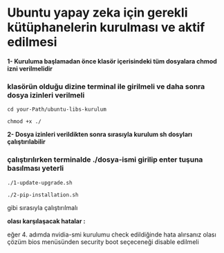 
# Ubuntu yapay zeka için gerekli kütüphanelerin kurulması ve aktif edilmesi

**1- Kuruluma başlamadan önce klasör içerisindeki tüm dosyalara chmod izni verilmelidir**

### klasörün olduğu dizine terminal ile girilmeli ve daha sonra dosya izinleri verilmeli

`cd your-Path/ubuntu-libs-kurulum`

 `chmod +x ./`

**2- Dosya izinleri verildikten sonra sırasıyla kurulum sh dosyları çalıştırılabilir**
### çalıştırılırken terminalde ./dosya-ismi girilip enter tuşuna basılması yeterli

`./1-update-upgrade.sh`

`./2-pip-installation.sh`

gibi sırasıyla çalıştırılmalı



**olası karşılaşacak hatalar :**

 eğer 4. adımda nvidia-smi kurulumu check edildiğinde hata alırsanız olası çözüm
 bios menüsünden security boot seçeceneği disable edilmeli
